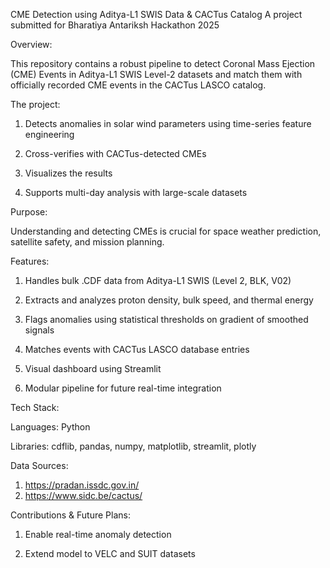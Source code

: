 CME Detection using Aditya-L1 SWIS Data & CACTus Catalog
A project submitted for Bharatiya Antariksh Hackathon 2025

Overview:

This repository contains a robust pipeline to detect Coronal Mass Ejection (CME) Events in Aditya-L1 SWIS Level-2 datasets and match them with officially recorded CME events in the CACTus LASCO catalog.

The project: 
1. Detects anomalies in solar wind parameters using time-series feature engineering

2. Cross-verifies with CACTus-detected CMEs

3. Visualizes the results

4. Supports multi-day analysis with large-scale datasets


Purpose:

Understanding and detecting CMEs is crucial for space weather prediction, satellite safety, and mission planning.

Features:
1. Handles bulk .CDF data from Aditya-L1 SWIS (Level 2, BLK, V02)

2. Extracts and analyzes proton density, bulk speed, and thermal energy

3. Flags anomalies using statistical thresholds on gradient of smoothed signals

4. Matches events with CACTus LASCO database entries

5. Visual dashboard using Streamlit

6. Modular pipeline for future real-time integration



Tech Stack:

Languages: Python

Libraries: cdflib, pandas, numpy, matplotlib, streamlit, plotly

Data Sources:
1. https://pradan.issdc.gov.in/
2. https://www.sidc.be/cactus/


Contributions & Future Plans:
1. Enable real-time anomaly detection

2. Extend model to VELC and SUIT datasets
